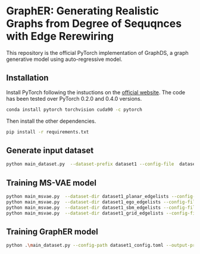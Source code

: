 # GraphER: Generating Realistic Graphs from Degree of Sequqnces with Edge Rerewiring
This repository is the official PyTorch implementation of GraphDS, a graph generative model using auto-regressive model.

## Installation
Install PyTorch following the instuctions on the [official website](https://pytorch.org/). The code has been tested over PyTorch 0.2.0 and 0.4.0 versions.
```bash
conda install pytorch torchvision cuda90 -c pytorch
```
Then install the other dependencies.
```bash
pip install -r requirements.txt
```

## Generate input dataset
```bash
python main_dataset.py  --dataset-prefix dataset1 --config-file  dataset1_config.toml
```

## Training MS-VAE model
```bash
python main_msvae.py  --dataset-dir dataset1_planar_edgelists --config-file  msvae_config1.toml --output-model msvae_planar --evaluate
python main_msvae.py  --dataset-dir dataset1_ego_edgelists --config-file  msvae_config1.toml --output-model msvae_ego --evaluate
python main_msvae.py  --dataset-dir dataset1_sbm_edgelists --config-file  msvae_config1.toml --output-model msvae_sbm --evaluate
python main_msvae.py  --dataset-dir dataset1_grid_edgelists --config-file  msvae_config1.toml --output-model msvae_grid --evaluate
```

## Training GraphER model
```bash
python .\main_dataset.py --config-path dataset1_config.toml --output-prefix dataset1
```


